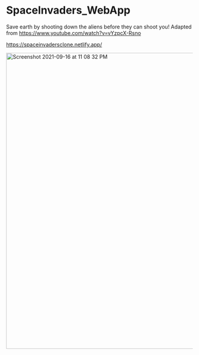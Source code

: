 # SpaceInvaders_WebApp

Save earth by shooting down the aliens before they can shoot you!
Adapted from https://www.youtube.com/watch?v=vYzpcX-Rsno

https://spaceinvadersclone.netlify.app/

<img width="799" alt="Screenshot 2021-09-16 at 11 08 32 PM" src="https://user-images.githubusercontent.com/84952189/133637908-5902f7f9-621d-4b50-a8b0-08588eac8ebf.png">

